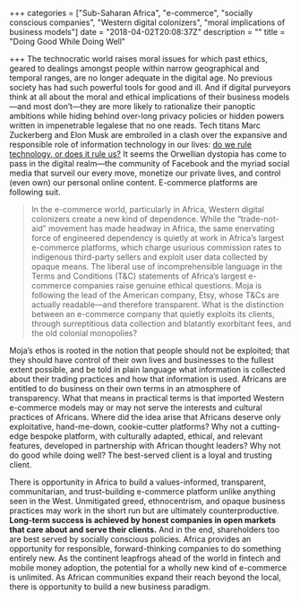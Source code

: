 +++
categories = ["Sub-Saharan Africa", "e-commerce", "socially conscious companies", "Western digital colonizers", "moral implications of business models"]
date = "2018-04-02T20:08:37Z"
description = ""
title = "Doing Good While Doing Well"

+++
The technocratic world raises moral issues for which past ethics, geared to dealings amongst people within narrow geographical and temporal ranges, are no longer adequate in the digital age. No previous society has had such powerful tools for good and ill. And if digital purveyors think at all about the moral and ethical implications of their business models—and most don’t—they are more likely to rationalize their panoptic ambitions while hiding behind over-long privacy policies or hidden powers written in impenetrable legalese that no one reads. Tech titans Marc Zuckerberg and Elon Musk are embroiled in a clash over the expansive and responsible role of information technology in our lives: [do we rule technology, or does it rule us?](https://qz.com/1242331/musk-and-zuckerberg-are-fighting-over-whether-we-rule-technology-or-it-rules-us/) It seems the Orwellian dystopia has come to pass in the digital realm—the community of Facebook and the myriad social media that surveil our every move, monetize our private lives, and control (even own) our personal online content. E-commerce platforms are following suit.

> In the e-commerce world, particularly in Africa, Western digital colonizers create a new kind of dependence. While the “trade-not-aid” movement has made headway in Africa, the same enervating force of engineered dependency is quietly at work in Africa’s largest e-commerce platforms, which charge usurious commission rates to indigenous third-party sellers and exploit user data collected by opaque means. The liberal use of incomprehensible language in the Terms and Conditions (T&C) statements of Africa’s largest e-commerce companies raise genuine ethical questions. Moja is following the lead of the American company, Etsy, whose T&Cs are actually readable—and therefore transparent. What is the distinction between an e-commerce company that quietly exploits its clients, through surreptitious data collection and blatantly exorbitant fees, and the old colonial monopolies?

Moja’s ethos is rooted in the notion that people should not be exploited; that they should have control of their own lives and businesses to the fullest extent possible, and be told in plain language what information is collected about their trading practices and how that information is used. Africans are entitled to do business on their own terms in an atmosphere of transparency. What that means in practical terms is that imported Western e-commerce models may or may not serve the interests and cultural practices of Africans. Where did the idea arise that Africans deserve only exploitative, hand-me-down, cookie-cutter platforms? Why not a cutting-edge bespoke platform, with culturally adapted, ethical, and relevant features, developed in partnership with African thought leaders? Why not do good while doing well? The best-served client is a loyal and trusting client.

There is opportunity in Africa to build a values-informed, transparent, communitarian, and trust-building e-commerce platform unlike anything seen in the West. Unmitigated greed, ethnocentrism, and opaque business practices may work in the short run but are ultimately counterproductive. **Long-term success is achieved by honest companies in open markets that care about and serve their clients.** And in the end, shareholders too are best served by socially conscious policies. Africa provides an opportunity for responsible, forward-thinking companies to do something entirely new. As the continent leapfrogs ahead of the world in fintech and mobile money adoption, the potential for a wholly new kind of e-commerce is unlimited. As African communities expand their reach beyond the local, there is opportunity to build a new business paradigm.